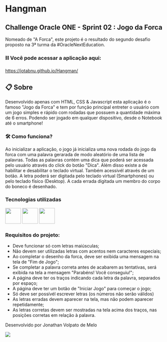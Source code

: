 # Hangman

## Challenge Oracle ONE - Sprint 02 : Jogo da Forca
Nomeado de "A Forca", este projeto é o resultado do segundo desafio proposto na 3ª turma da #OracleNextEducation.

### ⛓️ Você pode acessar a aplicação aqui:
 https://jotabnu.github.io/Hangman/

## 📋 Sobre
Desenvolvido apenas com HTML, CSS & Javascript esta aplicação é o famoso "Jogo da Forca" e tem por função principal entreter o usuário com um jogo simples e rápido com rodadas que possuem a quantidade máxima de 6 erros. Podendo ser jogado em qualquer dispositivo, desde o Notebook até o smartphone!

### 🛠 Como funciona?
Ao inicializar a aplicação, o jogo já inicializa uma nova rodada do jogo da forca com uma palavra  gerarada de modo aleatório de uma lista de palavras. Todas as palavras contém uma dica que poderá ser acessada pelo usuário através do click do botão "Dica". Além disso existe a de habilitar e desabilitar o teclado virtual. Também acessivél através de um botão.
A letra poderá ser digitada pelo teclado virtual (Smartphones) ou pelo teclado físico (Desktop). 
A cada errada digitada um membro do corpo do boneco é desenhado. 



### Tecnologias utilizadas
<div>
  <img src="https://cdn.jsdelivr.net/gh/devicons/devicon/icons/html5/html5-original.svg" width="50" height="50" />
  <img src="https://cdn.jsdelivr.net/gh/devicons/devicon/icons/css3/css3-original.svg" width="50" height="50"/>
  <img src="https://cdn.jsdelivr.net/gh/devicons/devicon/icons/javascript/javascript-original.svg" width="50" height="50"/>
 </div>

### Requisitos do projeto:

- Deve funcionar só com letras maiúsculas;
- Não devem ser utilizadas letras com acentos nem caracteres especiais;
- Ao completar o desenho da forca, deve ser exibida uma mensagem na tela de "Fim de Jogo";
- Se completar a palavra correta antes de acabarem as tentativas, será exibida na tela a mensagem "Parabéns! Você conseguiu!";
- A página deve ter os traços indicando cada letra da palavra, separados por espaço;
- A página deve ter um botão de "Iniciar Jogo" para começar o jogo;
- Só deve ser possívél escrever letras (os números não serão válidos)
- As letras erradas devem aparecer na tela, mas não podem aparecer repetidamente;
- As letras corretas devem ser mostradas na tela acima dos traços, nas posições corretas em relação à palavra.


<p>Desenvolvido por Jonathan Volpato de Melo </p>
<a href="https://www.linkedin.com/in/jonathan-melo-b3966b11b/" target="_blank"><img src="https://img.shields.io/badge/-LinkedIn-%230077B5?style=for-the-badge&logo=linkedin&logoColor=white" target="_blank"></a> 


